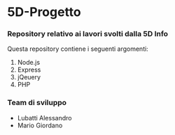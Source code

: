 # 5D-Progetto
### Repository relativo ai lavori svolti dalla 5D Info
Questa repository contiene i seguenti argomenti:
1. Node.js
1. Express
2. jQeuery
2. PHP

### Team di sviluppo
- Lubatti Alessandro
- Mario Giordano